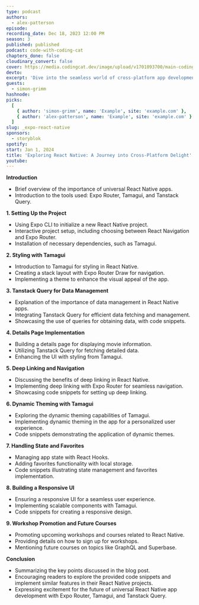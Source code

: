 ```yaml
---
type: podcast
authors:
  - alex-patterson
episode:
recording_date: Dec 18, 2023 12:00 PM
season: 3
published: published
podcast: code-with-coding-cat
chapters_done: false
cloudinary_convert: false
cover: https://media.codingcat.dev/image/upload/v1701093700/main-codingcatdev-photo/3_ReactNativeExpo.png
devto:
excerpt: 'Dive into the seamless world of cross-platform app development as we unravel the magic of React Native with Expo, combining power and simplicity for an unparalleled mobile experience.'
guests:
  - simon-grimm
hashnode:
picks:
  [
    { author: 'simon-grimm', name: 'Example', site: 'example.com' },
    { author: 'alex-patterson', name: 'Example', site: 'example.com' }
  ]
slug: _expo-react-native
sponsors:
  - storyblok
spotify:
start: Jan 1, 2024
title: 'Exploring React Native: A Journey into Cross-Platform Delight'
youtube:
---
```


**Introduction**

- Brief overview of the importance of universal React Native apps.
- Introduction to the tools used: Expo Router, Tamagui, and Tanstack Query.

**1. Setting Up the Project**

- Using Expo CLI to initialize a new React Native project.
- Interactive project setup, including choosing between React Navigation and Expo Router.
- Installation of necessary dependencies, such as Tamagui.

**2. Styling with Tamagui**

- Introduction to Tamagui for styling in React Native.
- Creating a stack layout with Expo Router Draw for navigation.
- Implementing a theme to enhance the visual appeal of the app.

**3. Tanstack Query for Data Management**

- Explanation of the importance of data management in React Native apps.
- Integrating Tanstack Query for efficient data fetching and management.
- Showcasing the use of queries for obtaining data, with code snippets.

**4. Details Page Implementation**

- Building a details page for displaying movie information.
- Utilizing Tanstack Query for fetching detailed data.
- Enhancing the UI with styling from Tamagui.

**5. Deep Linking and Navigation**

- Discussing the benefits of deep linking in React Native.
- Implementing deep linking with Expo Router for seamless navigation.
- Showcasing code snippets for setting up deep linking.

**6. Dynamic Theming with Tamagui**

- Exploring the dynamic theming capabilities of Tamagui.
- Implementing dynamic theming in the app for a personalized user experience.
- Code snippets demonstrating the application of dynamic themes.

**7. Handling State and Favorites**

- Managing app state with React Hooks.
- Adding favorites functionality with local storage.
- Code snippets illustrating state management and favorites implementation.

**8. Building a Responsive UI**

- Ensuring a responsive UI for a seamless user experience.
- Implementing scalable components with Tamagui.
- Code snippets for creating a responsive design.

**9. Workshop Promotion and Future Courses**

- Promoting upcoming workshops and courses related to React Native.
- Providing details on how to sign up for workshops.
- Mentioning future courses on topics like GraphQL and Superbase.

**Conclusion**

- Summarizing the key points discussed in the blog post.
- Encouraging readers to explore the provided code snippets and implement similar features in their React Native projects.
- Expressing excitement for the future of universal React Native app development with Expo Router, Tamagui, and Tanstack Query.
